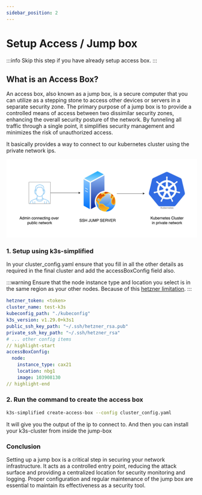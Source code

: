 ```yaml
---
sidebar_position: 2
---
```


# Setup Access / Jump box

:::info
Skip this step if you have already setup access box.
:::

## What is an Access Box?

An access box, also known as a jump box, is a secure computer that you can utilize as a stepping stone to access other devices or servers in a separate security zone. The primary purpose of a jump box is to provide a controlled means of access between two dissimilar security zones, enhancing the overall security posture of the network. By funneling all traffic through a single point, it simplifies security management and minimizes the risk of unauthorized access. 

It basically provides a way to connect to our kubernetes cluster using the private network ips.

![jump box](jump-box.jpg)

### 1. Setup using k3s-simplified

In your cluster_config.yaml ensure that you fill in all the other details as required in the final cluster and add the accessBoxConfig field also.

:::warning
Ensure that the node instance type and location you select is in the same region as your other nodes. Because of this [hetzner limitation](https://docs.hetzner.com/cloud/general/locations/#are-there-any-restrictions).
:::

```yaml
hetzner_token: <token>
cluster_name: test-k3s
kubeconfig_path: "./kubeconfig"
k3s_version: v1.29.0+k3s1
public_ssh_key_path: "~/.ssh/hetzner_rsa.pub"
private_ssh_key_path: "~/.ssh/hetzner_rsa"
# ... other config items
// highlight-start
accessBoxConfig:
  node:
    instance_type: cax21
    location: nbg1
    image: 103908130
// highlight-end
```

### 2. Run the command to create the access box

```bash
k3s-simplified create-access-box --config cluster_config.yaml
```

It will give you the output of the ip to connect to. And then you can install your k3s-cluster from inside the jump-box


### Conclusion

Setting up a jump box is a critical step in securing your network infrastructure. It acts as a controlled entry point, reducing the attack surface and providing a centralized location for security monitoring and logging. Proper configuration and regular maintenance of the jump box are essential to maintain its effectiveness as a security tool.